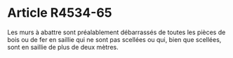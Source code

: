 # Article R4534-65

  
Les murs à abattre sont préalablement débarrassés de toutes les pièces de bois ou de fer en saillie qui ne sont pas scellées ou qui, bien que scellées, sont en saillie de plus de deux mètres.
